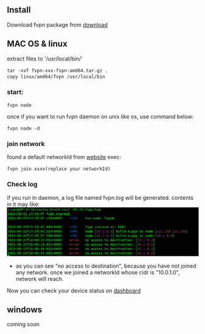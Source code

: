 ## Install

Download fvpn package from [download](https://tiptopsoft.cn)

## MAC OS & linux

extract files to '/usr/local/bin/'

```shell
tar -xvf fvpn-xxx-fvpn-amd64.tar.gz .
copy linux/amd64/fvpn /usr/local/bin
```

### start:

```shell
fvpn node
```

once if you want to run fvpn daemon on unix like os, use command below:

```shell
fvpn node -d
```

### join network

found a default networkId from [website](https://www.tiptopsoft.cn)
exec:

```shell
fvpn join xxxx(replace your networkId)
```

### Check log

if you run in daemon, a log file named fvpn.log will be generated. contents in it may like:
![img.png](images/log.png)

- as you can see "no access to destination", because you have not joined any network. once we joined a networkId whose
  cidr is "10.0.1.0", network will reach.

Now you can check your device status on [dashboard](https://www.tiptopsoft.cn)

## windows

coming soon
